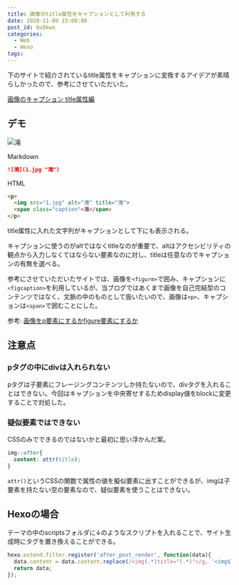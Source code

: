 ```yaml
---
title: 画像のtitle属性をキャプションとして利用する
date: 2020-11-09 15:00:00
post_id: 6u9kwn
categories:
  - Web
  - Hexo
tags:
---
```


下のサイトで紹介されているtitle属性をキャプションに変換するアイデアが素晴らしかったので、参考にさせていただいた。

[画像のキャプション title属性編](https://r7kamura.com/articles/2020-11-07-image-caption-revised)

<!-- more -->

## デモ

![滝](1.jpg "滝")


Markdown
```markdown
![滝](1.jpg "滝")
```

HTML
```html
<p>
  <img src="1.jpg" alt="滝" title="滝">
  <span class="caption">滝</span>
</p>
```

title属性に入れた文字列がキャプションとして下にも表示される。

キャプションに使うのがaltではなくtitleなのが重要で、altはアクセシビリティの観点から入力しなくてはならない要素なのに対し、titleは任意なのでキャプションの有無を選べる。

参考にさせていただいたサイトでは、画像を`<figure>`で囲み、キャプションに`<figcaption>`を利用しているが、当ブログではあくまで画像を自己完結型のコンテンツではなく、文脈の中のものとして扱いたいので、画像は`<p>`、キャプションは`<span>`で囲むことにした。

参考: [画像をp要素にするかfigure要素にするか](https://vanillaice000.blog.fc2.com/blog-entry-747.html)


## 注意点

### pタグの中にdivは入れられない

pタグは子要素にフレージングコンテンツしか持たないので、divタグを入れることはできない。今回はキャプションを中央寄せするためdisplay値をblockに変更することで対処した。


### 疑似要素ではできない

CSSのみでできるのではないかと最初に思い浮かんだ案。

```css
img::after{
  content: attr(title);
}
```

`attr()`というCSSの関数で属性の値を擬似要素に出すことができるが、imgは子要素を持たない空の要素なので、疑似要素を使うことはできない。


## Hexoの場合

テーマの中のscriptsフォルダに↓のようなスクリプトを入れることで、サイト生成時にタグを置き換えることができる。

```javascript
hexo.extend.filter.register('after_post_render', function(data){
  data.content = data.content.replace(/<img(.*)title="(.*)">/g, '<img$1title="$2"><span class="caption">$2</span>');
  return data;
});
```
